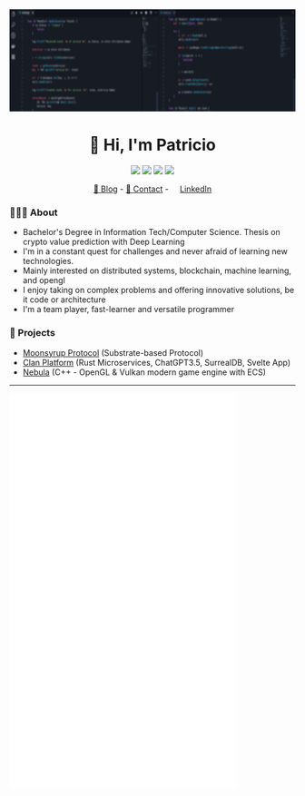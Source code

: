 <div align="center">
<img height="180" src="images/background-blur.jpg" />
</div>

<h1 align="center">👋 Hi, I'm Patricio</h1>

<p align="center">
  <img src="https://img.shields.io/badge/rust-%23000000.svg?style=for-the-badge&logo=rust&logoColor=white" />
  <img src="https://img.shields.io/badge/go-%2300ADD8.svg?style=for-the-badge&logo=go&logoColor=white" />
  <img src="https://img.shields.io/badge/c++-%2300599C.svg?style=for-the-badge&logo=c%2B%2B&logoColor=white" />
  <img src="https://img.shields.io/badge/Solidity-%23363636.svg?style=for-the-badge&logo=solidity&logoColor=white" />
</p>
<div align="center">
  <a href="https://notquine.dev">📖 Blog</a> - <a href="mailto:hi@patricionapoli.dev">📧 Contact</a> - 
  <img height="12" width="12" src="https://cdn.simpleicons.org/linkedin" /> <a href="https://linkedin.com/in/patricionapoli"> LinkedIn</a>
</div>

<h3> 🧔🏻‍♂️ About </h3>

- Bachelor's Degree in Information Tech/Computer Science. Thesis on crypto value prediction with Deep Learning
- I'm in a constant quest for challenges and never afraid of learning new technologies.
- Mainly interested on distributed systems, blockchain, machine learning, and opengl 
- I enjoy taking on complex problems and offering innovative solutions, be it code or architecture
- I'm a team player, fast-learner and versatile programmer

<h3> 🚀 Projects </h3>

- [Moonsyrup Protocol](https://moonsyrup.com) (Substrate-based Protocol)
- [Clan Platform](https://www.clanacademy.com/) (Rust Microservices, ChatGPT3.5, SurrealDB, Svelte App)
- [Nebula](https://github.com/PatricioNapoli/nebula) (C++ - OpenGL & Vulkan modern game engine with ECS)

<hr/>

<img align="center" src="/github-metrics.svg" alt="Metrics" width="400">
